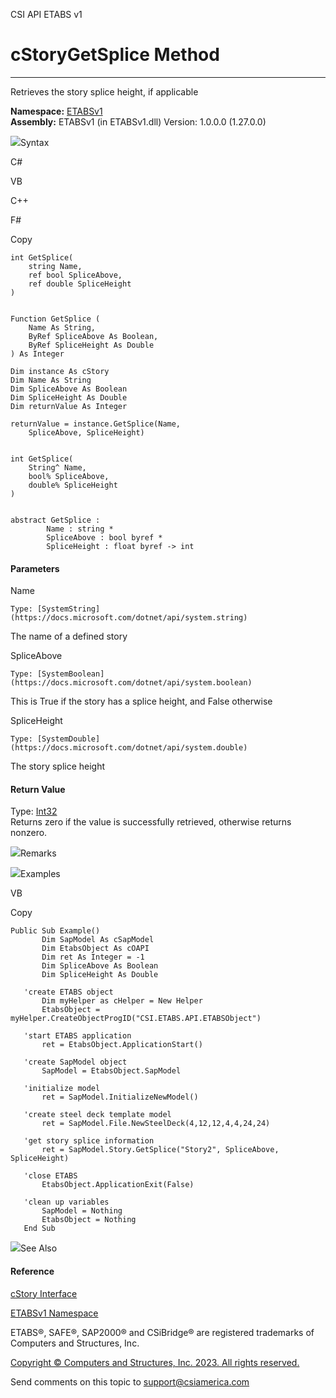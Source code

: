 ﻿

CSI API ETABS v1

# cStoryGetSplice Method  
  
---  
  
Retrieves the story splice height, if applicable

**Namespace:** [ETABSv1](2780f1b8-2033-5289-2298-1cdb2a7508d9.htm)  
**Assembly:** ETABSv1 (in ETABSv1.dll) Version: 1.0.0.0 (1.27.0.0)

![](../icons/SectionExpanded.png)Syntax

C#

VB

C++

F#

Copy

    
    
    int GetSplice(
    	string Name,
    	ref bool SpliceAbove,
    	ref double SpliceHeight
    )
    
    
    Function GetSplice ( 
    	Name As String,
    	ByRef SpliceAbove As Boolean,
    	ByRef SpliceHeight As Double
    ) As Integer
    
    Dim instance As cStory
    Dim Name As String
    Dim SpliceAbove As Boolean
    Dim SpliceHeight As Double
    Dim returnValue As Integer
    
    returnValue = instance.GetSplice(Name, 
    	SpliceAbove, SpliceHeight)
    
    
    int GetSplice(
    	String^ Name, 
    	bool% SpliceAbove, 
    	double% SpliceHeight
    )
    
    
    abstract GetSplice : 
            Name : string * 
            SpliceAbove : bool byref * 
            SpliceHeight : float byref -> int 
    

#### Parameters

Name

    Type: [SystemString](https://docs.microsoft.com/dotnet/api/system.string)  
The name of a defined story

SpliceAbove

    Type: [SystemBoolean](https://docs.microsoft.com/dotnet/api/system.boolean)  
This is True if the story has a splice height, and False otherwise

SpliceHeight

    Type: [SystemDouble](https://docs.microsoft.com/dotnet/api/system.double)  
The story splice height

#### Return Value

Type: [Int32](https://docs.microsoft.com/dotnet/api/system.int32)  
Returns zero if the value is successfully retrieved, otherwise returns
nonzero.

![](../icons/SectionExpanded.png)Remarks

![](../icons/SectionExpanded.png)Examples

VB

Copy

    
    
    Public Sub Example()
           Dim SapModel As cSapModel
           Dim EtabsObject As cOAPI
           Dim ret As Integer = -1
           Dim SpliceAbove As Boolean
           Dim SpliceHeight As Double
    
       'create ETABS object
           Dim myHelper as cHelper = New Helper
           EtabsObject = myHelper.CreateObjectProgID("CSI.ETABS.API.ETABSObject")
    
       'start ETABS application
           ret = EtabsObject.ApplicationStart()
    
       'create SapModel object
           SapModel = EtabsObject.SapModel
    
       'initialize model
           ret = SapModel.InitializeNewModel()
    
       'create steel deck template model
           ret = SapModel.File.NewSteelDeck(4,12,12,4,4,24,24)
    
       'get story splice information
           ret = SapModel.Story.GetSplice("Story2", SpliceAbove, SpliceHeight)
    
       'close ETABS
           EtabsObject.ApplicationExit(False)
    
       'clean up variables
           SapModel = Nothing
           EtabsObject = Nothing
       End Sub

![](../icons/SectionExpanded.png)See Also

#### Reference

[cStory Interface](1683ba07-55f5-11ab-520a-fc7bab96a41c.htm)

[ETABSv1 Namespace](2780f1b8-2033-5289-2298-1cdb2a7508d9.htm)

ETABS®, SAFE®, SAP2000® and CSiBridge® are registered trademarks of Computers
and Structures, Inc.  

[Copyright © Computers and Structures, Inc. 2023. All rights
reserved.](http://www.csiamerica.com)

Send comments on this topic to
[support@csiamerica.com](mailto:support%40csiamerica.com?Subject=CSI%20API%20ETABS%20v1)

